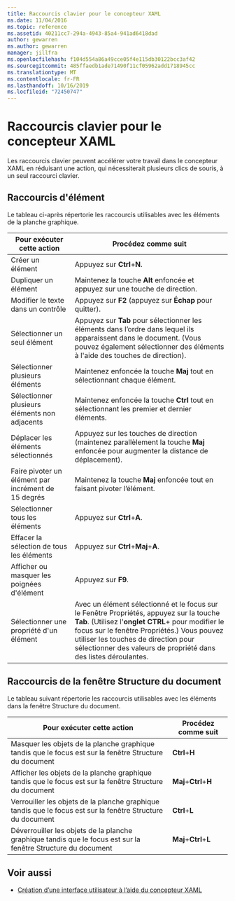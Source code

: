 ```yaml
---
title: Raccourcis clavier pour le concepteur XAML
ms.date: 11/04/2016
ms.topic: reference
ms.assetid: 40211cc7-294a-4943-85a4-941ad6418dad
author: gewarren
ms.author: gewarren
manager: jillfra
ms.openlocfilehash: f104d554a86a49cce05f4e115db30122bcc3af42
ms.sourcegitcommit: 485ffaedb1ade71490f11cf05962add1718945cc
ms.translationtype: MT
ms.contentlocale: fr-FR
ms.lasthandoff: 10/16/2019
ms.locfileid: "72450747"
---
```

# <a name="keyboard-shortcuts-for-xaml-designer"></a>Raccourcis clavier pour le concepteur XAML

Les raccourcis clavier peuvent accélérer votre travail dans le concepteur XAML en réduisant une action, qui nécessiterait plusieurs clics de souris, à un seul raccourci clavier.

## <a name="element-shortcuts"></a>Raccourcis d'élément

Le tableau ci-après répertorie les raccourcis utilisables avec les éléments de la planche graphique.

|**Pour exécuter cette action**|**Procédez comme suit**|
| - |-----------------|
|Créer un élément|Appuyez sur **Ctrl**+**N**.|
|Dupliquer un élément|Maintenez la touche **Alt** enfoncée et appuyez sur une touche de direction.|
|Modifier le texte dans un contrôle|Appuyez sur **F2** (appuyez sur **Échap** pour quitter).|
|Sélectionner un seul élément|Appuyez sur **Tab** pour sélectionner les éléments dans l’ordre dans lequel ils apparaissent dans le document. (Vous pouvez également sélectionner des éléments à l'aide des touches de direction).|
|Sélectionner plusieurs éléments|Maintenez enfoncée la touche **Maj** tout en sélectionnant chaque élément.|
|Sélectionner plusieurs éléments non adjacents|Maintenez enfoncée la touche **Ctrl** tout en sélectionnant les premier et dernier éléments.|
|Déplacer les éléments sélectionnés|Appuyez sur les touches de direction (maintenez parallèlement la touche **Maj** enfoncée pour augmenter la distance de déplacement).|
|Faire pivoter un élément par incrément de 15 degrés|Maintenez la touche **Maj** enfoncée tout en faisant pivoter l’élément.|
|Sélectionner tous les éléments|Appuyez sur **Ctrl**+**A**.|
|Effacer la sélection de tous les éléments|Appuyez sur **Ctrl**+**Maj**+**A**.|
|Afficher ou masquer les poignées d'élément|Appuyez sur **F9**.|
|Sélectionner une propriété d'un élément|Avec un élément sélectionné et le focus sur le Fenêtre Propriétés, appuyez sur la touche **Tab**. (Utilisez l'**onglet** **CTRL**+ pour modifier le focus sur le fenêtre Propriétés.) Vous pouvez utiliser les touches de direction pour sélectionner des valeurs de propriété dans des listes déroulantes.|

## <a name="document-outline-window-shortcuts"></a>Raccourcis de la fenêtre Structure du document

Le tableau suivant répertorie les raccourcis utilisables avec les éléments dans la fenêtre Structure du document.

|**Pour exécuter cette action**|**Procédez comme suit**|
| - |-----------------|
|Masquer les objets de la planche graphique tandis que le focus est sur la fenêtre Structure du document|**Ctrl**+**H**|
|Afficher les objets de la planche graphique tandis que le focus est sur la fenêtre Structure du document|**Maj**+**Ctrl**+**H**|
|Verrouiller les objets de la planche graphique tandis que le focus est sur la fenêtre Structure du document|**Ctrl**+**L**|
|Déverrouiller les objets de la planche graphique tandis que le focus est sur la fenêtre Structure du document|**Maj**+**Ctrl**+**L**|

## <a name="see-also"></a>Voir aussi

- [Création d’une interface utilisateur à l’aide du concepteur XAML](../xaml-tools/creating-a-ui-by-using-xaml-designer-in-visual-studio.md)
